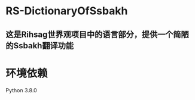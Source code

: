 RS-DictionaryOfSsbakh
=====================
这是Rihsag世界观项目中的语言部分，提供一个简陋的Ssbakh翻译功能
---
# 环境依赖
Python 3.8.0
